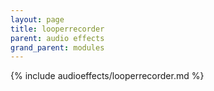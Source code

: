 ```yaml
---
layout: page
title: looperrecorder
parent: audio effects
grand_parent: modules
---
```


{% include audioeffects/looperrecorder.md %}

